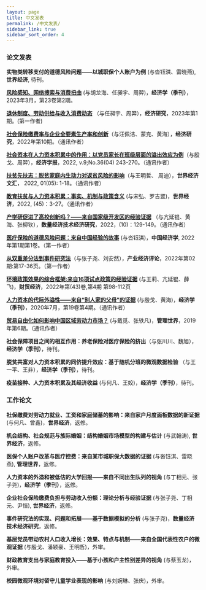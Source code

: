 ```yaml
---
layout: page
title: 中文发表
permalink: /中文发表/
sidebar_link: true
sidebar_sort_order: 4
---
```


### 论文发表

**实物类转移支付的道德风险问题——以城职保个人账户为例** (与沓钰淇、雷晓燕), **世界经济**, 待刊。

[**风险感知、网络搜索与消费扭曲**](https://www.nsd.pku.edu.cn/cbw/jjxjk/qkml/529144.htm) (与胡龙海、任昶宇、周羿)，**经济学（季刊）**，2023年3月，第23卷第2期。

[**退休制度、劳动供给与收入消费动态**](http://www.erj.cn/cn/mlInfo.aspx?m=20230222141814467743&n=20230222141900483746&tip=0) （与任昶宇、周羿），**经济研究**，2023年第1期。(第一作者)

[**社会保险缴费率与企业全要素生产率和创新**](http://www.erj.cn/cn/mlInfo.aspx?m=20220309094605133049&n=20221121150525017677&tip=0)（与汪佩洁、蒙克、黄海），**经济研究**，2022年第10期。（通讯作者）

[**社会资本在人力资本积累中的作用：以党员家长在班级层面的溢出效应为例**](http://www.cje.sem.tsinghua.edu.cn/WKG/WebPublication/paperDigest.aspx?paperID=e5ac34e7-710f-4ad4-b77b-b76bdacf7bb4)（与殷戈、周羿），**经济学报**，2022, v.9;No.36(04) 243-270。（通讯作者）

[**扶贫先扶志：脱贫家庭内生动力对返贫风险的影响**](http://sjjjwh.magtech.com.cn/CN/Y2022/V01/I05/1)（与王明哲、 周迪），**世界经济文汇**， 2022, 01(05): 1-18。（通讯作者）

[**教育扶贫与人力资本积累：事实、机制与政策含义**](https://manu30.magtech.com.cn/sjjj/CN/abstract/abstract829.shtml) (与宋弘、罗吉罡)，**世界经济**，2022, (45)：3-27。（通讯作者）

[**产学研促进了高校创新吗？——来自国家级开发区的经验证据**](http://www.jqte.net/sljjjsjjyj/ch/reader/view_abstract.aspx?file_no=20221007&flag=1) （与亢延锟、黄海、张柳钦），**数量经济技术经济研究**，2022，(10)：129-149。（通讯作者）

[**医疗保险的道德风险问题：来自中国经验的故事**](http://www.jcejournal.com.cn/CN/abstract/abstract5.shtml) (与沓钰淇)，**中国经济学**, 2022年第1期第1卷。（第一作者）

[**从双重差分法到事件研究法**](https://kns.cnki.net/kcms/detail/detail.aspx?FileName=XDCH20211224001&DbName=CAPJ2022)（与张子尧、刘安然），**产业经济评论**，2022年第02期:第17-36页。（第一作者）

[**环境政策效果的综合框架:来自16项试点政策的经验证据**](http://cmjj.ajcass.org/Magazine/Show?ID=824) (与王莉、亢延锟、薛飞)，**财贸经济**，2022年第(43)卷,第4期 第98-112页

[**人力资本的代际外溢性——来自“别人家的父母”的证据**](http://www.oaj.pku.edu.cn/jjx/CN/10.13821/j.cnki.ceq.2020.03.16#1) (与殷戈、黄海)，**经济学（季刊）**，2020年7月，第19卷第4期。（通讯作者）

[**贸易自由化如何影响中国区域劳动力市场？**](http://www.mwm.net.cn/fileCache/pdf/M/%e8%b4%b8%e6%98%93%e8%87%aa%e7%94%b1%e5%8c%96%e5%a6%82%e4%bd%95%e5%bd%b1%e5%93%8d%e4%b8%ad%e5%9b%bd%e5%8c%ba%e5%9f%9f%e5%8a%b3%e5%8a%a8%e5%8a%9b%e5%b8%82%e5%9c%ba_%e6%88%b4%e8%a7%85.pdf) (与戴觅、张轶凡)，**管理世界**，2019年第6期。（通讯作者）

**社会保障项目之间的相互作用：养老保险对医疗保险的挤出**（与张川川、魏旭），**经济学（季刊）**，待刊。

**脱贫共富对人力资本积累的同侪提升效应：基于随机分班的微观数据检验** （与王一平、王非），**经济学（季刊）**，待刊。

**疫苗接种、人力资本积累及其经济收益** (与何凡、王姣)，**经济学（季刊）**，待刊。


### 工作论文

**社保缴费对劳动力就业、工资和家庭储蓄的影响：来自家户月度面板数据的新证据** (与何凡、曾鑫)，**世界经济**，返修。

**机会结构、社会规范与族际婚姻：结构婚姻市场模型的构建与估计** (与武翰涛), **世界经济**，返修。

**医保个人账户改革与医疗控费：来自某市城职保大数据的证据** (与沓钰淇、雷晓燕), **管理世界**，返修。

**人力资本的外溢和被低估的大学回报——来自不同出生队列的视角** (与丁相元、张子尧)，**经济学（季刊）**，返修。

**企业社会保险缴费负担与劳动收入份额：理论分析与经验证据** (与张子尧、丁相元、尹恒), **世界经济**，返修。

**事件研究法的实现、问题和拓展——基于数据模拟的分析** (与张子尧)，**数量经济技术经济研究**，返修。

**基层党员带动农村人口收入增长：效果、特点与机制——来自全国代表性农户的微观证据** (与殷戈、潘颖豪、王明哲)，外审。

**财政教育支出与家庭教育投入——基于小孩和户主性别差异的视角** (与蔡玉龙)，外审。

**校园微观环境对留守儿童学业表现的影响** (与刘婉琳、张庆)，外审。

